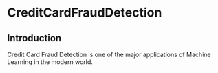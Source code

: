 # CreditCardFraudDetection

## Introduction
Credit Card Fraud Detection is one of the major applications of Machine Learning in the modern world.
<!--stackedit_data:
eyJoaXN0b3J5IjpbMjIzNjMyNzQ4XX0=
-->